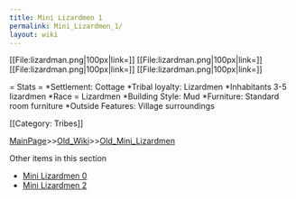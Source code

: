 ```yaml
---
title: Mini Lizardmen 1
permalink: Mini_Lizardmen_1/
layout: wiki
---
```

[[File:lizardman.png|100px|link=]]
[[File:lizardman.png|100px|link=]]
[[File:lizardman.png|100px|link=]]
[[File:lizardman.png|100px|link=]]

= Stats =
*Settlement: Cottage
*Tribal loyalty: Lizardmen
*Inhabitants 3-5 lizardmen
*Race = Lizardmen
*Building Style: Mud
*Furniture: Standard room furniture 
*Outside Features: Village surroundings 

[[Category: Tribes]]

[MainPage](/keeperrl_wiki/ "wikilink")>>[Old_Wiki](/keeperrl_wiki/Old_Wiki "wikilink")>>[Old_Mini_Lizardmen](/keeperrl_wiki/Old_Mini_Lizardmen "wikilink")

Other items in this section
-    [Mini Lizardmen 0](/keeperrl_wiki/Mini_Lizardmen_0 "wikilink")
-    [Mini Lizardmen 2](/keeperrl_wiki/Mini_Lizardmen_2 "wikilink")
